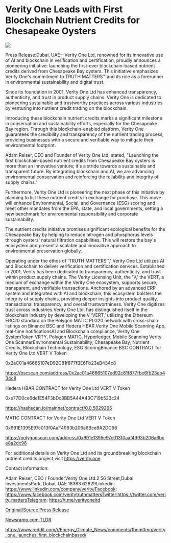 # Verity One Leads with First Blockchain Nutrient Credits for Chesapeake Oysters

![](https://blockchainwire.s3.amazonaws.com/VerityOneLtd/editor_image/99b0e3c2-8f7d-4f83-a5cd-39a9f8328cb8.jpg)

Press Release:Dubai, UAE—Verity One Ltd, renowned for its innovative use of AI and blockchain in verification and certification, proudly announces a pioneering initiative: launching the first-ever blockchain-based nutrient credits derived from Chesapeake Bay oysters. This initiative emphasizes Verity One's commitment to TRUTH MATTERS™ and its role as a forerunner in environmental sustainability and digital trust.

Since its foundation in 2001, Verity One Ltd has enhanced transparency, authenticity, and trust in product supply chains. Verity One is dedicated to pioneering sustainable and trustworthy practices across various industries by venturing into nutrient credit trading on the blockchain.

Introducing these blockchain nutrient credits marks a significant milestone in conservation and sustainability efforts, especially for the Chesapeake Bay region. Through this blockchain-enabled platform, Verity One guarantees the credibility and transparency of the nutrient trading process, providing businesses with a secure and verifiable way to mitigate their environmental footprint.

Adam Reiser, CEO and Founder of Verity One Ltd, stated, "Launching the first blockchain-based nutrient credits from Chesapeake Bay oysters is more than an innovative venture; it's a stride towards a sustainable and transparent future. By integrating blockchain and AI, we are advancing environmental conservation and reinforcing the reliability and integrity of supply chains."

Furthermore, Verity One Ltd is pioneering the next phase of this initiative by planning to list these nutrient credits in exchange for purchase. This move will enhance Environmental, Social, and Governance (ESG) scoring and meet other mandates from the EPA, state, and local governments, setting a new benchmark for environmental responsibility and corporate sustainability.

The nutrient credits initiative promises significant ecological benefits for the Chesapeake Bay by helping to reduce nitrogen and phosphorus levels through oysters' natural filtration capabilities. This will restore the bay's ecosystem and present a scalable and innovative approach to environmental preservation globally.

Operating under the ethos of 'TRUTH MATTERS™,' Verity One Ltd utilizes AI and Blockchain to deliver verification and certification services. Established in 2001, Verity has been dedicated to transparency, authenticity, and trust within product supply chains. The Verity Licensing Unit, the 'V,' the VERT, a medium of exchange within the Verity One ecosystem, supports secure, transparent, and verifiable transactions. Anchored by an advanced ERP system and integrated with AI and blockchain, this ecosystem bolsters the integrity of supply chains, providing deeper insights into product quality, transactional transparency, and overall trustworthiness. Verity One digitizes trust across industries.Verity One Ltd. has distinguished itself in the blockchain industry by developing the V ‘VERT,’ utilizing the Ethereum ERC20 standard on the Polygon MATIC PLG20 network with cross-chain listings on Binance BSC and Hedera HBAR.Verity One Mobile Scanning App, real-time notificationsAI and Blockchain compliance, Verity One SystemToken VRTY, Polygon MATIC, Hyperledger, Mobile Scanning Verity One ScannerEnvironmental Sustainability, Chesapeake Bay, Nutrient Credits, Blockchain Technology, ESG ScoringBinance BSC CONTRACT for Verity One Ltd VERT V Token

0x2aC01a46665107eD92C81f877fBE6Fb23eB434c8

https://bscscan.com/address/0x2ac01a46665107ed92c81f877fbe6fb23eb434c8

Hedera HBAR CONTRACT for Verity One Ltd VERT V Token

0xe77D0ce6de1E54F3bDc8BB5A44A43C719b523c24

https://hashscan.io/mainnet/contract/0.0.5029265

MATIC CONTRACT for Verity One Ltd VERT V Token

0x691E1395E97c013f0AaF4993b206a6Bce8A2DC96

https://polygonscan.com/address/0x691e1395e97c013f0aaf4993b206a6bce8a2dc96

For additional details on Verity One Ltd and its groundbreaking blockchain nutrient credits project,visit https://verity.one.

Contact Information:

Adam Reiser, CEO / FounderVerity One Ltd.2 56 Street,Dubai InvestmentsPark, Dubai, UAE 18383 62829Linkedin:  https://www.linkedin.com/company/verity/Facebook: https://www.facebook.com/veritytruthmattersTwitter:https://twitter.com/verity_mattersTelegram: https://t.me/verityoneltd 

[Original/Source Press Release](https://blockchainwire.io/press-release/verity-one-leads-with-first-blockchain-nutrient-credits-for-chesapeake-oysters)
                    

[Newsramp.com TLDR](None) 

https://www.reddit.com/r/Energy_Climate_News/comments/1bnm0mq/verity_one_launches_first_blockchainbased/
